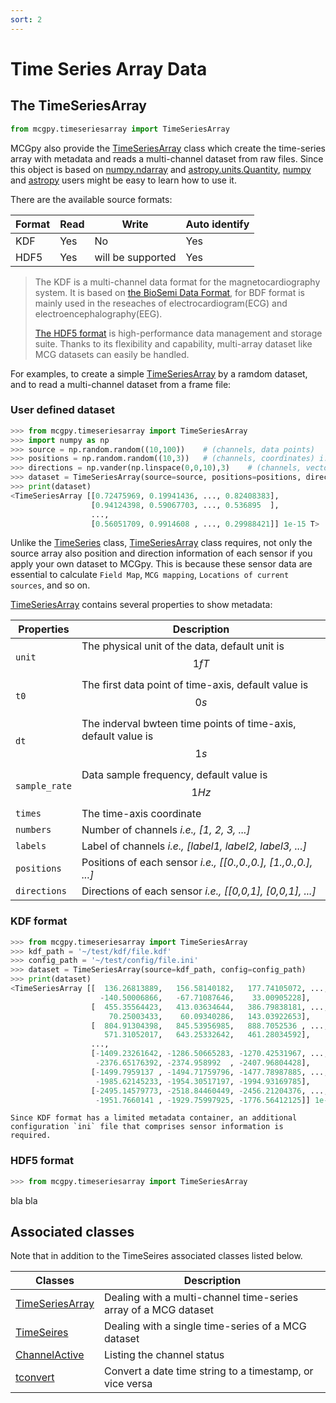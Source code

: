 ```yaml
---
sort: 2
---
```


# Time Series Array Data
 

## The TimeSeriesArray

```python
from mcgpy.timeseriesarray import TimeSeriesArray
```
MCGpy also provide the [TimeSeriesArray]() class which create the time-series array with metadata and reads a multi-channel dataset from raw files. Since this object is based on [numpy.ndarray](https://numpy.org/doc/stable/reference/generated/numpy.ndarray.html) and [astropy.units.Quantity](https://docs.astropy.org/en/stable/units/quantity.html), [numpy](https://numpy.org/) and [astropy](https://www.astropy.org/) users might be easy to learn how to use it.

There are the available source formats:

| Format  | Read     | Write     | Auto identify     | 
| ------- | -------- | --------- | ----------------- | 
| KDF     | Yes      | No        | Yes               |
| HDF5    | Yes      | will be supported| Yes        |

> The KDF is a multi-channel data format for the magnetocardiography system. It is based on [the BioSemi Data Format](https://www.biosemi.com/faq/file_format.htm), for BDF format is mainly used in the reseaches of electrocardiogram(ECG) and electroencephalography(EEG).
> 
> [The HDF5 format](https://www.hdfgroup.org/solutions/hdf5/) is high-performance data management and storage suite. Thanks to its flexibility and capability, multi-array dataset like MCG datasets can easily be handled. 

For examples, to create a simple [TimeSeriesArray]() by a ramdom dataset, and to read a multi-channel dataset from a frame file:

### User defined dataset

```python
>>> from mcgpy.timeseriesarray import TimeSeriesArray
>>> import numpy as np
>>> source = np.random.random((10,100))    # (channels, data points)
>>> positions = np.random.random((10,3))   # (channels, coordinates) i.e., [[0.,0.,0.], [1.,0.,0.], ...]
>>> directions = np.vander(np.linspace(0,0,10),3)    # (channels, vectors) i.e., [[0,0,1], [0,0,1], ...]
>>> dataset = TimeSeriesArray(source=source, positions=positions, directions=directions)
>>> print(dataset)
<TimeSeriesArray [[0.72475969, 0.19941436, ..., 0.82408383],
                  [0.94124398, 0.59067703, ..., 0.536895  ],
                  ...,
                  [0.56051709, 0.9914608 , ..., 0.29988421]] 1e-15 T>
```

Unlike the [TimeSeries]() class, [TimeSeriesArray]() class requires, not only the source array also position and direction information of each sensor if you apply your own dataset to MCGpy. This is because these sensor data are essential to calculate `Field Map`, `MCG mapping`, `Locations of current sources`, and so on.

[TimeSeriesArray]() contains several properties to show metadata:
 
| Properties    | Description                   |
|---------------|-------------------------------|
| `unit`        | The physical unit of the data, default unit is $$1 fT$$ |
| `t0`          | The first data point of time-axis, default value is $$0 s$$ |
| `dt`          | The inderval bwteen time points of time-axis, default value is $$1 s$$ |
| `sample_rate` | Data sample frequency, default value is $$1 Hz$$ |
| `times`       | The time-axis coordinate |
| `numbers`     | Number of channels *i.e., [1, 2, 3, ...]*|
| `labels`      | Label of channels *i.e., [label1, label2, label3, ...]*|
| `positions`   | Positions of each sensor *i.e., [[0.,0.,0.], [1.,0.,0.], ...]* |
| `directions`  | Directions of each sensor *i.e., [[0,0,1], [0,0,1], ...]* |

### KDF format

```python
>>> from mcgpy.timeseriesarray import TimeSeriesArray
>>> kdf_path = '~/test/kdf/file.kdf'
>>> config_path = '~/test/config/file.ini'
>>> dataset = TimeSeriesArray(source=kdf_path, config=config_path)
>>> print(dataset)
<TimeSeriesArray [[  136.26813889,   156.58140182,   177.74105072, ...,
                    -140.50006866,   -67.71087646,    33.00905228],
                  [  455.35564423,   413.03634644,   386.79838181, ...,
                      70.25003433,    60.09340286,   143.03922653],
                  [  804.91304398,   845.53956985,   888.7052536 , ...,
                     571.31052017,   643.25332642,   461.28034592],
                  ...,
                  [-1409.23261642, -1286.50665283, -1270.42531967, ...,
                   -2376.65176392, -2374.958992  , -2407.96804428],
                  [-1499.7959137 , -1494.71759796, -1477.78987885, ...,
                   -1985.62145233, -1954.30517197, -1994.93169785],
                  [-2495.14579773, -2518.84460449, -2456.21204376, ...,
                   -1951.7660141 , -1929.75997925, -1776.56412125]] 1e-15 T>
```

```note
Since KDF format has a limited metadata container, an additional configuration `ini` file that comprises sensor information is required. 
```




### HDF5 format

```python
>>> from mcgpy.timeseriesarray import TimeSeriesArray
```
bla bla


## Associated classes

Note that in addition to the TimeSeires associated classes listed below.

| Classes             | Description                   |
|---------------------|-------------------------------|
| [TimeSeriesArray]() | Dealing with a multi-channel time-series array of a MCG dataset | 
| [TimeSeires]()      | Dealing with a single time-series of a MCG dataset |
| [ChannelActive]()   | Listing the channel status |
| [tconvert]()        | Convert a date time string to a timestamp, or vice versa |
